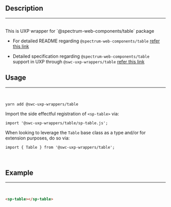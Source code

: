 ## Description

---

<br />
This is UXP wrapper for `@spectrum-web-components/table` package 
<br />

-   For detailed README regarding `@spectrum-web-components/table` [refer this link](https://www.npmjs.com/package/@spectrum-web-components/table/v/0.37.0)

-   Detailed specification regarding `@spectrum-web-components/table` support in UXP through `@swc-uxp-wrappers/table` [refer this link](https://developer.adobe.com/photoshop/uxp/2022/uxp-api/reference-spectrum/swc/)

## Usage

---

<br />

```
yarn add @swc-uxp-wrappers/table
```

Import the side effectful registration of `<sp-table>` via:

```
import '@swc-uxp-wrappers/table/sp-table.js';
```

When looking to leverage the `Table` base class as a type and/or for extension purposes, do so via:

```
import { Table } from '@swc-uxp-wrappers/table';
```

<br />

## Example

---

<br />

```html
<sp-table></sp-table>
```
